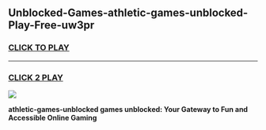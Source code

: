 
## Unblocked-Games-athletic-games-unblocked-Play-Free-uw3pr
<h3>
<a href="https://premium76.site?title=athletic-games-unblocked&ref=21A">CLICK TO PLAY</a></h3>
<hr>

<h3>
<a href="https://premium76.site?title=athletic-games-unblocked&ref=21A">CLICK 2 PLAY</a>
  
</h3>

<a href="https://premium76.site?title=athletic-games-unblocked&ref=21A"><img src="https://clearcache.store/games.png"></a>


**athletic-games-unblocked games unblocked: Your Gateway to Fun and Accessible Online Gaming**
